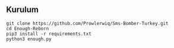 





<h2>Kurulum</h2>

```console
git clone https://github.com/Prowlerwiq/Sms-Bomber-Turkey.git
cd Enough-Reborn
pip3 install -r requirements.txt
python3 enough.py
```



